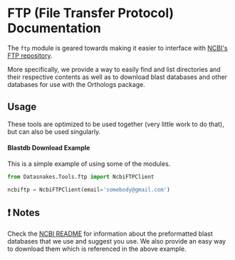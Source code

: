 FTP (File Transfer Protocol) Documentation
=============================================
The `ftp` module is geared towards making it easier to interface with [NCBI's
FTP repository](ftp://ftp.ncbi.nlm.nih.gov).

More specifically, we provide a way to easily find and list directories and their
respective contents as well as to download blast databases and other databases
for use with the Orthologs package.

Usage
-----
These tools are optimized to be used together (very little work to do that), but can also be used singularly.


#### Blastdb Download Example

This is a simple example of using some of the modules.

``` python
from Datasnakes.Tools.ftp import NcbiFTPClient

ncbiftp = NcbiFTPClient(email='somebody@gmail.com')

```

:exclamation: Notes
-------------------
Check the [NCBI README](NCBIREADME.md) for information about the preformatted blast databases that we use
and suggest you use. We also provide an easy way to download them which is referenced in the above example.
